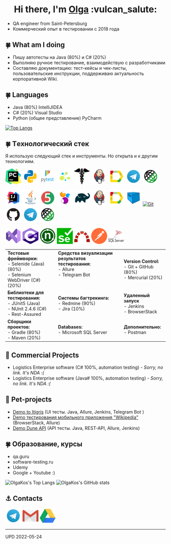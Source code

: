
<h1 align="center">Hi there, I'm <a href="https://github.com/olgakos" target="_blank">Olga</a> :vulcan_salute: </h1>

- QA engineer from Saint-Petersburg
- Коммерческий опыт в тестировании c 2018 года

## :four_leaf_clover: What am I doing
- Пишу автотесты на Java (80%) и C# (20%)
- Выполняю ручное тестирование, взаимодействую с разработчиками
- Составляю документацию: тест-кейсы и чек-листы, пользовательские инструкции, поддерживаю актуальность корпоративной Wiki.
    
## :four_leaf_clover: Languages
- Java (80%) IntelliJIDEA
- C# (20%) Visual Studio
- Python (общее представление) PyCharm

[![Top Langs](https://github-readme-stats.vercel.app/api/top-langs/?username=olgakos&layout=compact)](https://github.com/anuraghazra/github-readme-stats)

## :four_leaf_clover: Тexнoлoгичeский стeк 
<p align="left">Я использую следующий стек и инструменты. Но открыта и к другим технологиям.</p>

<p align="left">
<a href="https://www.ххх/"><img src="images/logo/pycharm.png" width="50" height="50"  alt="olgakos" title="PyCharm"></a>
<a href="https://www.ххх/"><img src="images/logo/python.svg" width="50" height="50"  alt="olgakos" title="Python"></a>    
<a href="https://www.ххх/"><img src="images/logo/pytest.png" width="50" height="50"  alt="olgakos" title="PyTest"></a>
<a href="https://www.ххх/"><img src="images/logo/selene.png" width="50" height="50"  alt="olgakos" title="Selene"></a>
<a href="https://www.ххх/"><img src="images/logo/request.png" width="50" height="50"  alt="olgakos" title="Request"></a>    
<a href="https://www.jenkins.io/"><img src="images/logo/Jenkins.svg" width="50" height="50"  alt="olgakos" title="Jenkins"></a>  
<a href="https://github.com/allure-framework/allure2"><img src="images/logo/Allure.svg" width="50" height="50"  alt="olgakos" title="Allure Report"></a>    
<a href="https://web.telegram.org/"><img src="images/logo/Telegram.svg" width="50" height="50"  alt="olgakos" title="Telegram Bot"></a>
<a href="https://rest-assured.io/"><img src="images/logo/RestAssured.svg" width="50" height="50"  alt="olgakos" title="Rest-Assured"></a>    
<!-- <a "href=https://habr.com/ru/post/438870/"><img src="images/logo/Lombok.svg" width="50" height="50"  alt="olgakos" title="Lombok"></a>  -->
<!-- <a "href=https://qameta.io/"><img src="images/logo/Allure_TO.svg" width="50" height="50"  alt="olgakos" title="Allure TestOps"></a> -->  

<p align="left">
<a href="https://www.jetbrains.com/idea/"><img src="images/logo/Idea.svg" width="50" height="50"  alt="olgakos" title="IJ IDEA"></a>
<a href="https://www.java.com/"><img src="images/logo/Java.svg" width="50" height="50"  alt="olgakos" title="Java"></a>
<a href="https://junit.org/junit5/"><img src="images/logo/Junit5.svg" width="50" height="50" alt="olgakos" title="JUnit 5"></a>
<a href="https://selenide.org/"><img src="images/logo/Selenide.svg" width="50" height="50" alt="olgakos" title="Selenide"></a>
<a href="https://gradle.org/"><img src="images/logo/Gradle.svg" width="50" height="50"  alt="olgakos" title="Gradle"></a>
<a href="https://www.jenkins.io/"><img src="images/logo/Jenkins.svg" width="50" height="50"  alt="olgakos" title="Jenkins"></a>  
<a href="https://github.com/allure-framework/allure2"><img src="images/logo/Allure.svg" width="50" height="50"  alt="olgakos" title="Allure Report"></a>    
<a href="https://aerokube.com/selenoid/"><img src="images/logo/Selenoid.svg" width="50" height="50"  alt="olgakos" title="Selenoid"></a>
<a href="https://git.com/"><img src="https://www.vectorlogo.zone/logos/git-scm/git-scm-icon.svg" width="50" height="50" alt="Git" title="Git"></a>
<a href="https://github.com/"><img src="images/logo/GitHub.svg" width="50" height="50"  alt="olgakos" title="Github"></a>     
<a href="https://web.telegram.org/"><img src="images/logo/Telegram.svg" width="50" height="50"  alt="olgakos" title="Telegram Bot"></a>
<a href="https://rest-assured.io/"><img src="images/logo/RestAssured.svg" width="50" height="50"  alt="olgakos" title="Rest-Assured"></a>    
<!-- <a "href=https://habr.com/ru/post/438870/"><img src="images/logo/Lombok.svg" width="50" height="50"  alt="olgakos" title="Lombok"></a>  -->
<!-- <a "href=https://qameta.io/"><img src="images/logo/Allure_TO.svg" width="50" height="50"  alt="olgakos" title="Allure TestOps"></a> -->    

<p align="left">
<a href="https://www.ххх/"><img src="images/logo/VStudio.svg" width="50" height="50"  alt="olgakos" title="Visual Studio"></a>  
<a href="https://www.ххх/"><img src="images/logo/Csharp.svg" width="50" height="50"  alt="olgakos" title="C#"></a>
<a href="https://www.ххх/"><img src="images/logo/NUnit_png.png" width="50" height="50"  alt="olgakos" title="NUnit"></a>
<a href="https://www.ххх/"><img src="images/logo/webdriver4.png" width="50" height="50"  alt="olgakos" title="Slenium WebDriver"></a>
<a href="https://www.redmine.org/projects/redmine"><img src="images/logo/redmine_png.png" width="50" height="50" alt="olgakos" title="Redmine"></a>
<a href="https://www.postman.com/"><img src="images/logo/Postman.svg" width="50" height="50" alt="olgakos" title="Postman"></a>
<a href="https://www.microsoft.com/ru-ru/sql-server/sql-server-2019"><img src="images/logo/MicrosoftSqlServer.svg" width="50" height="50" alt="olgakos" title="Microsoft SQL Server"></a>          
    
<!--
<a href="https://qameta.io/"><img src="images/logo/Allure_TO.svg" width="50" height="50"  alt="olgakos" title="AllureTestOps"></a>
<a href="https://habr.com/ru/post/438870/"><img src="images/logo/Lombok.svg" width="50" height="50"  alt="olgakos" title="Lombok"></a>  
<a href="https://www.atlassian.com/ru/software/jira"><img src="images/logo/Jira.svg" width="50" height="50"  alt="olgakos" title="Jira"></a>
-->
</p>
    
<table valign="top"><tr>   
<td>
<b>Тестовые фреймворки:</b>
<br>- Selenide (Java) (80%) 
<br>- Selenium WebDriver (C#) (20%)
</td>   
<td  valign="top">
<b>Средства визуализации результатов тестирования: </b>
<br>- Allure 
<br>- Telegram Bot
</td>    
<td> 
<b>Version Control: </b>
<br>- Git + GitHub (80%) 
<br>- Mercurial (20%)
</td>
</tr><tr>
<td>
<b>Библиотеки для тестирования:</b>
<br>- JUnit5 (Java)
<br>- NUnit 2.4.6 (C#) 
<br>- Rest-Assured
</td>
       
<td>
<b>Системы багтрекинга:</b>
<br>- Redmine (90%)
<br>- Jira (10%)
</td>    
<td>
<b>Удаленный запуск</b>
<br>- Jenkins 
<br>- BrowserStack
</td>
</tr><tr>
<td>
<b>Сборщики проектов:</b>
<br>- Gradle (80%)
<br>- Maven (20%)
</td>  
<td>
<b>Databases:</b>
<br>- Microsoft SQL Server
<br>
</td>    
<td>
<b>Дополнительно:</b>
<br>- Postman
</td>
</tr></table>

## :sunflower: Commercial Projects 
* Logistics Enterprise software (C# 100%, automation testing) - <i>Sorry, no link. It's NDA :(</i> 
* Logistics Enterprise software (Java# 100%, automation testing) - <i>Sorry, no link. It's NDA :(</i> 

## :unicorn: Pet-projects
* <a target="_blank" href="https://github.com/olgakos/qa_guru_11_13_Demo_Itigris">Demo to Itigris</a>  (UI тесты. Java, Allure, Jenkins, Telegram Bot )
* <a target="_blank" href="https://github.com/olgakos/qa_guru_11_21_browserstack4">Demo тестирования мобильного приложения "Wikipedia"</a> (BrowserStack, Allure)
* <a target="_blank" href="https://github.com/olgakos/demo_Dune_API">Demo Dune API</a> (API тесты. Java, REST-API,  Allure, Jenkins)

## :four_leaf_clover: Образование, курсы    
* qa.guru
* software-testing.ru
* Udemy
* Google + Youtube :)    

![OlgaKos's Top Langs](http://github-profile-summary-cards.vercel.app/api/cards/repos-per-language?username=olgakos&theme=vue) ![OlgaKos's GitHub stats](http://github-profile-summary-cards.vercel.app/api/cards/stats?username=olgakos&theme=vue)
 
## :anchor: Contacts   
<p align="left">
<a href="https://t.me/kos2304"><img src="images/logo/Telegram.svg" width="50" height="50" title="My Telegram"></a>
<a href="mailto:qakostina@gmail.com" target="blank"><img src="images/logo/Gmail.svg" height="50" width="50" title="My Gmail"></a>      
<a href="***" target="blank"><img src="images/logo/GoogleDrive.svg" height="50" width="50" title="Краткое резюме в Google Drive (пока не загрузено)"></a>

    
<!--
[![Email](images/logo/GmailIcon.png)](mailto:qaxxx@gmail.com)
<a href="https://t.me/xxx" target="blank"><img align="center" src="https://www.vectorlogo.zone/logos/telegram/telegram-icon.svg" alt="Olga Kos" height="50" width="50" /></a>
<a href="***" target="blank"><img align="center" src="https://www.vectorlogo.zone/logos/google_drive/google_drive-icon.svg" alt="Google Drive" height="50" width="50" ></a>
<a><img width="53%" align="center" title="Profile" alt="Olga's Profile" src="https://github-stats-alpha.vercel.app/api/?username=olgakos&cc=FFFFFF&tc=00b887&ic=b8722b&bc=FFFFFF"></a> 
![](https://github-profile-summary-cards.vercel.app/api/cards/profile-details?username=olgakos&theme=vue)
## :anchor: Contacts
  ![Telegram](https://img.shields.io/badge/Telegram-2CA5E0?style=for-the-badge&logo=telegram&logoColor=white)
  ![Facebook](https://img.shields.io/badge/Facebook-%231877F2.svg?style=for-the-badge&logo=Facebook&logoColor=white)
-->
--------------------
UPD 2022-05-24

